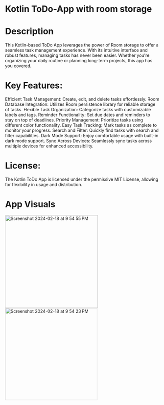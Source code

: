 # Kotlin ToDo-App with room storage

# Description
This Kotlin-based ToDo App leverages the power of Room storage to offer a seamless task management experience. With its intuitive interface and robust features, managing tasks has never been easier. Whether you're organizing your daily routine or planning long-term projects, this app has you covered.

# Key Features:

Efficient Task Management: Create, edit, and delete tasks effortlessly.
Room Database Integration: Utilizes Room persistence library for reliable storage of tasks.
Flexible Task Organization: Categorize tasks with customizable labels and tags.
Reminder Functionality: Set due dates and reminders to stay on top of deadlines.
Priority Management: Prioritize tasks using different color functionality.
Easy Task Tracking: Mark tasks as complete to monitor your progress.
Search and Filter: Quickly find tasks with search and filter capabilities.
Dark Mode Support: Enjoy comfortable usage with built-in dark mode support.
Sync Across Devices: Seamlessly sync tasks across multiple devices for enhanced accessibility.

# License:
The Kotlin ToDo App is licensed under the permissive MIT License, allowing for flexibility in usage and distribution.

# App Visuals
<img width="303" alt="Screenshot 2024-02-18 at 9 54 55 PM" src="https://github.com/kathan5550/ToDo-App/assets/105222761/a2b11cc2-f252-4d89-af21-3df774e58c7a">
<img width="301" alt="Screenshot 2024-02-18 at 9 54 23 PM" src="https://github.com/kathan5550/ToDo-App/assets/105222761/867c1a46-9a13-42dd-bd90-f705757299cb">




